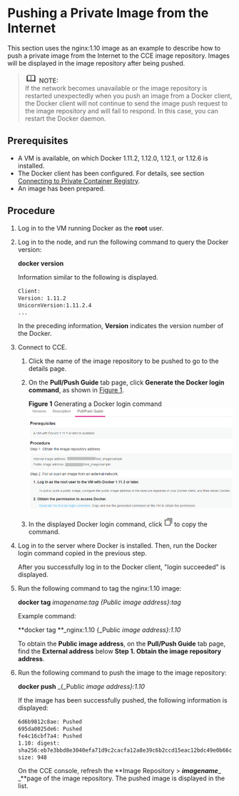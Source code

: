 # Pushing a Private Image from the Internet<a name="cce_01_1210"></a>

This section uses the nginx:1.10 image as an example to describe how to push a private image from the Internet to the CCE image repository. Images will be displayed in the image repository after being pushed.

>![](public_sys-resources/icon-note.gif) **NOTE:**   
>If the network becomes unavailable or the image repository is restarted unexpectedly when you push an image from a Docker client, the Docker client will not continue to send the image push request to the image repository and will fail to respond. In this case, you can restart the Docker daemon.  

## Prerequisites<a name="s6974aee92cff45cab8102170ab01700d"></a>

-   A VM is available, on which Docker 1.11.2, 1.12.0, 1.12.1, or 1.12.6 is installed.
-   The Docker client has been configured. For details, see section  [Connecting to Private Container Registry](connecting-to-private-container-registry.md).
-   An image has been prepared.

## Procedure<a name="section1995216591012"></a>

1.  Log in to the VM running Docker as the  **root**  user.
2.  Log in to the node, and run the following command to query the Docker version:

    **docker version**

    Information similar to the following is displayed.

    ```
    Client:
    Version: 1.11.2
    UnicornVersion:1.11.2.4
    ...
    ```

    In the preceding information,  **Version**  indicates the version number of the Docker.

3.  Connect to CCE.
    1.  Click the name of the image repository to be pushed to go to the details page.
    2.  On the  **Pull/Push Guide**  tab page, click  **Generate the Docker login command**, as shown in  [Figure 1](#fig24291930172116).

        **Figure  1**  Generating a Docker login command<a name="fig24291930172116"></a>  
        ![](figures/generating-a-docker-login-command.png "generating-a-docker-login-command")

    3.  In the displayed Docker login command, click  ![](figures/icon-copy-01.png)  to copy the command.

4.  Log in to the server where Docker is installed. Then, run the Docker login command copied in the previous step.

    After you successfully log in to the Docker client, "login succeeded" is displayed.

5.  Run the following command to tag the nginx:1.10 image:

    **docker tag** _imagename:tag \{_Public image address\}:tag__

    Example command:

    **docker tag **_nginx:1.10 \{_Public _image address\}:1.10_

    To obtain the  **Public image address**, on the  **Pull/Push Guide**  tab page, find the  **External address**  below  **Step 1. Obtain the image repository address**.

6.  Run the following command to push the image to the image repository:

    **docker push** _\{_Public _image address\}:1.10_

    If the image has been successfully pushed, the following information is displayed:

    ```
    6d6b9812c8ae: Pushed 
    695da0025de6: Pushed 
    fe4c16cbf7a4: Pushed 
    1.10: digest: sha256:eb7e3bbd8e3040efa71d9c2cacfa12a8e39c6b2ccd15eac12bdc49e0b66cee63 size: 948
    ```

    On the CCE console, refresh the  **Image Repository \> **_**imagename**_**_ _**page of the image repository. The pushed image is displayed in the list.


